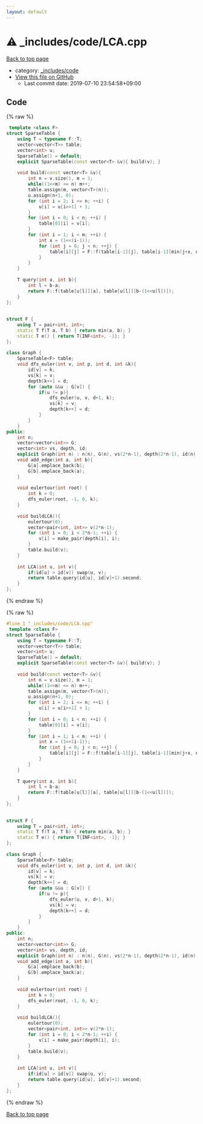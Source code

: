 ```yaml
---
layout: default
---
```


<!-- mathjax config similar to math.stackexchange -->
<script type="text/javascript" async
  src="https://cdnjs.cloudflare.com/ajax/libs/mathjax/2.7.5/MathJax.js?config=TeX-MML-AM_CHTML">
</script>
<script type="text/x-mathjax-config">
  MathJax.Hub.Config({
    TeX: { equationNumbers: { autoNumber: "AMS" }},
    tex2jax: {
      inlineMath: [ ['$','$'] ],
      processEscapes: true
    },
    "HTML-CSS": { matchFontHeight: false },
    displayAlign: "left",
    displayIndent: "2em"
  });
</script>

<script type="text/javascript" src="https://cdnjs.cloudflare.com/ajax/libs/jquery/3.4.1/jquery.min.js"></script>
<script src="https://cdn.jsdelivr.net/npm/jquery-balloon-js@1.1.2/jquery.balloon.min.js" integrity="sha256-ZEYs9VrgAeNuPvs15E39OsyOJaIkXEEt10fzxJ20+2I=" crossorigin="anonymous"></script>
<script type="text/javascript" src="../../../assets/js/copy-button.js"></script>
<link rel="stylesheet" href="../../../assets/css/copy-button.css" />


# :warning: _includes/code/LCA.cpp

<a href="../../../index.html">Back to top page</a>

* category: <a href="../../../index.html#b46effe2a00fceb0770301fd2a31d561">_includes/code</a>
* <a href="{{ site.github.repository_url }}/blob/master/_includes/code/LCA.cpp">View this file on GitHub</a>
    - Last commit date: 2019-07-10 23:54:58+09:00




## Code

<a id="unbundled"></a>
{% raw %}
```cpp
 template <class F>
struct SparseTable {
    using T = typename F::T;
    vector<vector<T>> table;
    vector<int> u;
    SparseTable() = default;
    explicit SparseTable(const vector<T> &v){ build(v); }
 
    void build(const vector<T> &v){
        int n = v.size(), m = 1;
        while((1<<m) <= n) m++;
        table.assign(m, vector<T>(n));
        u.assign(n+1, 0);
        for (int i = 2; i <= n; ++i) {
            u[i] = u[i>>1] + 1;
        }
        for (int i = 0; i < n; ++i) {
            table[0][i] = v[i];
        }
        for (int i = 1; i < m; ++i) {
            int x = (1<<(i-1));
            for (int j = 0; j < n; ++j) {
                table[i][j] = F::f(table[i-1][j], table[i-1][min(j+x, n-1)]);
            }
        }
    }
 
    T query(int a, int b){
        int l = b-a;
        return F::f(table[u[l]][a], table[u[l]][b-(1<<u[l])]);
    }
};
 
 
struct F {
    using T = pair<int, int>;
    static T f(T a, T b) { return min(a, b); }
    static T e() { return T{INF<int>, -1}; }
};
 
class Graph {
    SparseTable<F> table;
    void dfs_euler(int v, int p, int d, int &k){
        id[v] = k;
        vs[k] = v;
        depth[k++] = d;
        for (auto &&u : G[v]) {
            if(u != p){
                dfs_euler(u, v, d+1, k);
                vs[k] = v;
                depth[k++] = d;
            }
        }
    }
public:
    int n;
    vector<vector<int>> G;
    vector<int> vs, depth, id;
    explicit Graph(int n) : n(n), G(n), vs(2*n-1), depth(2*n-1), id(n), table() {};
    void add_edge(int a, int b){
        G[a].emplace_back(b);
        G[b].emplace_back(a);
    }
 
    void eulertour(int root) {
        int k = 0;
        dfs_euler(root, -1, 0, k);
    }
 
    void buildLCA(){
        eulertour(0);
        vector<pair<int, int>> v(2*n-1);
        for (int i = 0; i < 2*n-1; ++i) {
            v[i] = make_pair(depth[i], i);
        }
        table.build(v);
    }
 
    int LCA(int u, int v){
        if(id[u] > id[v]) swap(u, v);
        return table.query(id[u], id[v]+1).second;
    }
};
```
{% endraw %}

<a id="bundled"></a>
{% raw %}
```cpp
#line 1 "_includes/code/LCA.cpp"
 template <class F>
struct SparseTable {
    using T = typename F::T;
    vector<vector<T>> table;
    vector<int> u;
    SparseTable() = default;
    explicit SparseTable(const vector<T> &v){ build(v); }
 
    void build(const vector<T> &v){
        int n = v.size(), m = 1;
        while((1<<m) <= n) m++;
        table.assign(m, vector<T>(n));
        u.assign(n+1, 0);
        for (int i = 2; i <= n; ++i) {
            u[i] = u[i>>1] + 1;
        }
        for (int i = 0; i < n; ++i) {
            table[0][i] = v[i];
        }
        for (int i = 1; i < m; ++i) {
            int x = (1<<(i-1));
            for (int j = 0; j < n; ++j) {
                table[i][j] = F::f(table[i-1][j], table[i-1][min(j+x, n-1)]);
            }
        }
    }
 
    T query(int a, int b){
        int l = b-a;
        return F::f(table[u[l]][a], table[u[l]][b-(1<<u[l])]);
    }
};
 
 
struct F {
    using T = pair<int, int>;
    static T f(T a, T b) { return min(a, b); }
    static T e() { return T{INF<int>, -1}; }
};
 
class Graph {
    SparseTable<F> table;
    void dfs_euler(int v, int p, int d, int &k){
        id[v] = k;
        vs[k] = v;
        depth[k++] = d;
        for (auto &&u : G[v]) {
            if(u != p){
                dfs_euler(u, v, d+1, k);
                vs[k] = v;
                depth[k++] = d;
            }
        }
    }
public:
    int n;
    vector<vector<int>> G;
    vector<int> vs, depth, id;
    explicit Graph(int n) : n(n), G(n), vs(2*n-1), depth(2*n-1), id(n), table() {};
    void add_edge(int a, int b){
        G[a].emplace_back(b);
        G[b].emplace_back(a);
    }
 
    void eulertour(int root) {
        int k = 0;
        dfs_euler(root, -1, 0, k);
    }
 
    void buildLCA(){
        eulertour(0);
        vector<pair<int, int>> v(2*n-1);
        for (int i = 0; i < 2*n-1; ++i) {
            v[i] = make_pair(depth[i], i);
        }
        table.build(v);
    }
 
    int LCA(int u, int v){
        if(id[u] > id[v]) swap(u, v);
        return table.query(id[u], id[v]+1).second;
    }
};

```
{% endraw %}

<a href="../../../index.html">Back to top page</a>

